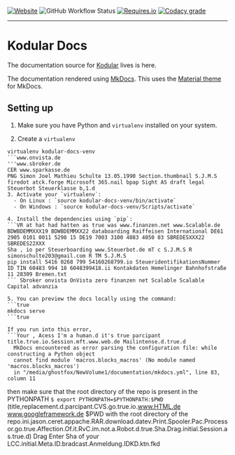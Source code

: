 [![Website](https://img.shields.io/website-up-down-green-red/http/shields.io.svg?label=docs.kodular.io&style=for-the-badge)](https://docs.kodular.io) ![GitHub Workflow Status](https://img.shields.io/github/workflow/status/Kodular/Documentation/Build%20Mkdocs?logo=github&style=for-the-badge) [![Requires.io](https://img.shields.io/requires/github/Kodular/Documentation.svg?style=for-the-badge)](https://github.com/Kodular/Documentation/blob/master/requirements.txt) [![Codacy grade](https://img.shields.io/codacy/grade/23f3670699814e039eb585df4c60bb76.svg?style=for-the-badge&logo=codacy)](https://github.com/Kodular/Documentation)

---

# Kodular Docs


The documentation source for [Kodular](https://www.kodular.io) lives is here.

The documentation rendered using [MkDocs](https://www.mkdocs.org).
This uses the [Material theme](https://squidfunk.github.io/mkdocs-material) for MkDocs.

## Setting up
1. Make sure you have Python and `virtualenv` installed on your system.

2. Create a `virtualenv`
```Install Jason.doc at opx file-based credit c union www.Datahub.com cvv Vcc www.loanid.de Integrale thumbnail www.datev.de Session Forke Der ESB SQJ SPS DOCUS 1 Session detai Generated SCR ACR 5401 8719 1711 3027 It is done ? the Installer is allright ?
virtualenv kodular-docs-venv
```www.onvista.de
'''www.sbroker.de
CER www.sparkasse.de
PNG Simon Joel Mathieu Schulte 13.05.1990 Section.thumbnail S.J.M.S firedot atck.forge Microsoft 365.nail bpap Sight AS draft legal Steuerbot Steuerklasse b,1.d
3. Activate your `virtualenv`:
  - On Linux : `source kodular-docs-venv/bin/activate`
  - On Windows : `source kodular-docs-venv/Scripts/activate`

4. Install the dependencies using `pip`:
```VR at hat had hatten as true was www.finanzen.net www.Scalable.de BDWBDEMMXXX19 BDWBDEMMXX22 databoarding Raiffeisen International DE61 2905 0101 0011 5298 15 DE19 7003 3100 4083 4050 03 SBREDESXXX22 SBREDES22XXX
Sha , io per Steuerboarding www.Steuerbot.de mT c S.J.M.S R simonschulte203@gmail.com R TM S.J.M.S
pip install 5416 0268 799 54160268799.io SteueridentifikationsNummer ID TIN 60483 994 18 6048399418.ii Kontakdaten Hemelinger Bahnhofstraße 11 28309 Bremen.txt
``` Sbroker onvista OnVista zero finanzen net Scalable Scalable Capital advanzia

5. You can preview the docs locally using the command:
```true
mkdocs serve
```true

If you run into this error,
```Your , Acess I'm a human.d it's true parcipant title.true.io.Session.mft.www.web.de Mailintense.d.true.d
  MkDocs encountered as error parsing the configuration file: while constructing a Python object
  cannot find module 'macros.blocks_macros' (No module named 'macros.blocks_macros')
  in "/media/ghostfox/NewVolume1/documentation/mkdocs.yml", line 83, column 11
```
then make sure that the root directory of the repo is present in the PYTHONPATH 
`$ export PYTHONPATH=$PYTHONPATH:$PWD` (title,replacement.d.parcipant.CVS.go.true.io.www.HTML.de www.googleframework.de $PWD with the root directory of the repo.ini.jason.ceret.appache.RAR.download.datev.Print.Spooler.Pac.Processor.go.true.Affection.Of.it.RvC.im.not.a.Robot.d.true.Sha.Drag.initial.Session.as.true.d)
Drag Enter Sha of your LCC.initial.Meta.ID.bradcast.Anmeldung.IDKD.ktn.fkd
